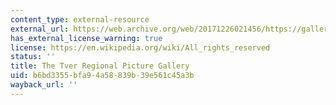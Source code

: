 ```yaml
---
content_type: external-resource
external_url: https://web.archive.org/web/20171226021456/https://gallery.tver.ru/
has_external_license_warning: true
license: https://en.wikipedia.org/wiki/All_rights_reserved
status: ''
title: The Tver Regional Picture Gallery
uid: b6bd3355-bfa9-4a58-839b-39e561c45a3b
wayback_url: ''
---
```

